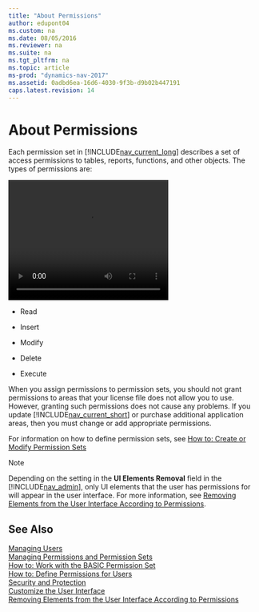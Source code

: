 ```yaml
---
title: "About Permissions"
author: edupont04
ms.custom: na
ms.date: 08/05/2016
ms.reviewer: na
ms.suite: na
ms.tgt_pltfrm: na
ms.topic: article
ms-prod: "dynamics-nav-2017"
ms.assetid: 0adbd6ea-16d6-4030-9f3b-d9b02b447191
caps.latest.revision: 14
---
```

# About Permissions
Each permission set in [!INCLUDE[nav_current_long](includes/nav_current_long_md.md)] describes a set of access permissions to tables, reports, functions, and other objects. The types of permissions are:  

<video width="320" height="240" controls>
  <source src="test.mp4" type="video/mp4" />
</video>


-   Read  

-   Insert  

-   Modify  

-   Delete  

-   Execute  

 When you assign permissions to permission sets, you should not grant permissions to areas that your license file does not allow you to use. However, granting such permissions does not cause any problems. If you update [!INCLUDE[nav_current_short](includes/nav_current_short_md.md)] or purchase additional application areas, then you must change or add appropriate permissions.  

 For information on how to define permission sets, see [How to: Create or Modify Permission Sets](How-to--Create-or-Modify-Permission-Sets.md)  

> [!NOTE]  
>  Depending on the setting in the **UI Elements Removal** field in the [!INCLUDE[nav_admin](includes/nav_admin_md.md)], only UI elements that the user has permissions for will appear in the user interface. For more information, see [Removing Elements from the User Interface According to Permissions](Removing-Elements-from-the-User-Interface-According-to-Permissions.md).  

## See Also  
[Managing Users](Managing-Users.md)  
[Managing Permissions and Permission Sets](Managing-Permissions-and-Permission-Sets.md)  
[How to: Work with the BASIC Permission Set](How-to--Work-with-the-BASIC-Permission-Set.md)  
[How to: Define Permissions for Users](How-to--Define-Permissions-for-Users.md)   
[Security and Protection](Security-and-Protection.md)   
[Customize the User Interface](Customize-the-User-Interface.md)   
[Removing Elements from the User Interface According to Permissions](Removing-Elements-from-the-User-Interface-According-to-Permissions.md)
